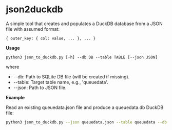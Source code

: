 # json2duckdb

A simple tool that creates and populates a DuckDB database from a JSON file with assumed format:

`{ outer_key: { col: value, ... }, ... }`

**Usage**

`python3 json_to_duckdb.py [-h] --db DB --table TABLE [--json JSON]`

where

* --db: Path to SQLite DB file (will be created if missing).
* --table: Target table name, e.g., 'queuedata'.
* --json: Path to JSON file.

**Example**

Read an existing queuedata.json file and produce a queuedata.db DuckDB file:

```bash
python3 json_to_duckdb.py --json queuedata.json --table queuedata --db queuedata.db
```



